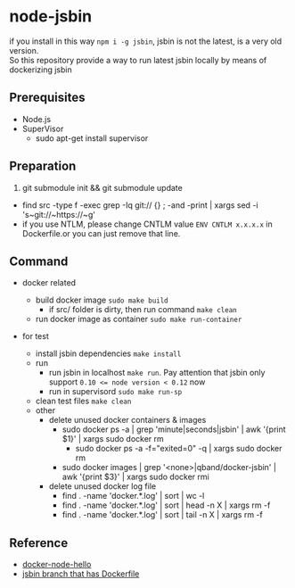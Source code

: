 # node-jsbin

if you install in this way `npm i -g jsbin`, jsbin is not the latest, is a very old version.  
So this repository provide a way to run latest jsbin locally by means of dockerizing jsbin

## Prerequisites

- Node.js
- SuperVisor
	- sudo apt-get install supervisor

## Preparation

1. git submodule init && git submodule update
- find src -type f -exec grep -Iq git:// {} \; -and -print | xargs sed -i 's~git://~https://~g'
- if you use NTLM, please change CNTLM value `ENV CNTLM x.x.x.x` in Dockerfile.or you can just remove that line.

## Command

- docker related
	- build docker image `sudo make build`
		- if src/ folder is dirty, then run command `make clean`
	- run docker image as container `sudo make run-container`

- for test
	- install jsbin dependencies `make install`
	- run
		- run jsbin in localhost `make run`. Pay attention that jsbin only support `0.10 <= node version < 0.12` now
		- run in supervisord `sudo make run-sp`
	- clean test files `make clean`
	- other
		- delete unused docker containers & images
			- sudo docker ps -a | grep 'minute\|seconds\|jsbin' | awk '{print $1}' | xargs sudo docker rm
            	- sudo docker ps -a -f="exited=0" -q | xargs sudo docker rm
            - sudo docker images | grep '\<none\>\|qband/docker-jsbin' | awk '{print $3}' | xargs sudo docker rmi
        - delete unused docker log file
            - find . -name 'docker.*.log' | sort | wc -l
            - find . -name 'docker.*.log' | sort | head -n X | xargs rm -f
            - find . -name 'docker.*.log' | sort | tail -n X | xargs rm -f

## Reference
- [docker-node-hello](https://github.com/spkane/docker-node-hello)
- [jsbin branch that has Dockerfile](https://github.com/jsbin/jsbin/tree/254ceb59f4d415948e0a8eac255e2dfe5d0ae353)
